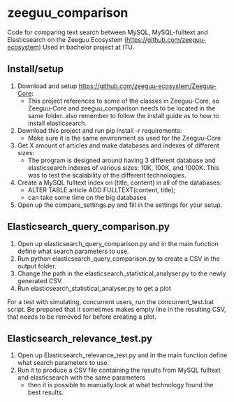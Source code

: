 # zeeguu_comparison
Code for comparing text search between MySQL, MySQL-fulltext and Elasticsearch on the Zeeguu Ecosystem (https://github.com/zeeguu-ecosystem)
Used in bachelor project at ITU.

## Install/setup
1. Download and setup https://github.com/zeeguu-ecosystem/Zeeguu-Core:
    + This project references to some of the classes in Zeeguu-Core, so Zeeguu-Core and zeeguu_comparison needs to be located in the same folder.
    also remember to follow the install guide as to how to install elasticsearch. 
2. Download this project and run pip install -r requirements: 
    + Make sure it is the same environment as used for the Zeeguu-Core
3. Get X amount of articles and make databases and indexes of different sizes:
    + The program is designed around having 3 different database and elasticsearch indexes of various sizes: 10K, 100K, and 1000K. 
    This was to test the scalability of the different technologies. 
4. Create a MySQL fulltext index on (title, content) in all of the databases: 
    + ALTER TABLE article
    ADD FULLTEXT(content, title);
    + can take some time on the big databases
5. Open up the compare_settings.py and fill in the settings for your setup.

## Elasticsearch_query_comparison.py
1. Open up elasticsearch_query_comparison.py and in the main function define what search parameters to use.
2. Run python elasticsearch_query_comparison.py to create a CSV in the output folder.
3. Change the path in the elasticsearch_statistical_analyser.py to the newly generated CSV.
4. Run elasticsearch_statistical_analyser.py to get a plot

For a test with simulating, concurrent users, run the concurrent_test.bat script. Be prepared that it 
sometimes makes empty line in the resulting CSV, that needs to be removed for before creating a plot. 

## Elasticsearch_relevance_test.py
1. Open up Elasticsearch_relevance_test.py and in the main function define what search parameters to use.
2. Run it to produce a CSV file containing the results from MySQL fulltext and elasticsearch with the same parameters
    + then it is possible to manually look at what technology found the best results.   





